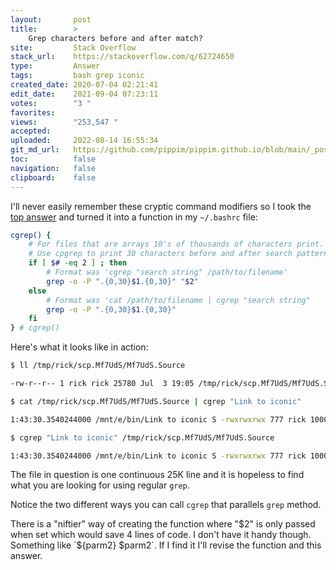 ```yaml
---
layout:       post
title:        >
    Grep characters before and after match?
site:         Stack Overflow
stack_url:    https://stackoverflow.com/q/62724650
type:         Answer
tags:         bash grep iconic
created_date: 2020-07-04 02:21:41
edit_date:    2021-09-04 07:23:11
votes:        "3 "
favorites:    
views:        "253,547 "
accepted:     
uploaded:     2022-08-14 16:55:34
git_md_url:   https://github.com/pippim/pippim.github.io/blob/main/_posts/2020/2020-07-04-Grep-characters-before-and-after-match_.md
toc:          false
navigation:   false
clipboard:    false
---
```


I'll never easily remember these cryptic command modifiers so I took the [top answer](https://stackoverflow.com/a/8101776/6929343) and turned it into a function in my `~/.bashrc` file:



``` bash
cgrep() {
    # For files that are arrays 10's of thousands of characters print.
    # Use cpgrep to print 30 characters before and after search pattern.
    if [ $# -eq 2 ] ; then
        # Format was 'cgrep "search string" /path/to/filename'
        grep -o -P ".{0,30}$1.{0,30}" "$2"
    else
        # Format was 'cat /path/to/filename | cgrep "search string"
        grep -o -P ".{0,30}$1.{0,30}"
    fi
} # cgrep()
```

Here's what it looks like in action:

``` bash
$ ll /tmp/rick/scp.Mf7UdS/Mf7UdS.Source

-rw-r--r-- 1 rick rick 25780 Jul  3 19:05 /tmp/rick/scp.Mf7UdS/Mf7UdS.Source

$ cat /tmp/rick/scp.Mf7UdS/Mf7UdS.Source | cgrep "Link to iconic"

1:43:30.3540244000 /mnt/e/bin/Link to iconic S -rwxrwxrwx 777 rick 1000 ri

$ cgrep "Link to iconic" /tmp/rick/scp.Mf7UdS/Mf7UdS.Source

1:43:30.3540244000 /mnt/e/bin/Link to iconic S -rwxrwxrwx 777 rick 1000 ri

```

The file in question is one continuous 25K line and it is hopeless to find what you are looking for using regular `grep`.

Notice the two different ways you can call `cgrep` that parallels `grep` method.

There is a "niftier" way of creating the function where "$2" is only passed when set which would save 4 lines of code. I don't have it handy though. Something like `${parm2} $parm2`. If I find it I'll revise the function and this answer.
